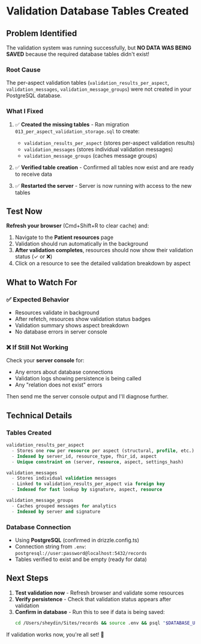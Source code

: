 # Validation Database Tables Created

## Problem Identified

The validation system was running successfully, but **NO DATA WAS BEING SAVED** because the required database tables didn't exist!

### Root Cause

The per-aspect validation tables (`validation_results_per_aspect`, `validation_messages`, `validation_message_groups`) were not created in your PostgreSQL database.

### What I Fixed

1. ✅ **Created the missing tables** - Ran migration `013_per_aspect_validation_storage.sql` to create:
   - `validation_results_per_aspect` (stores per-aspect validation results)
   - `validation_messages` (stores individual validation messages)
   - `validation_message_groups` (caches message groups)

2. ✅ **Verified table creation** - Confirmed all tables now exist and are ready to receive data

3. ✅ **Restarted the server** - Server is now running with access to the new tables

## Test Now

**Refresh your browser** (Cmd+Shift+R to clear cache) and:

1. Navigate to the **Patient resources** page
2. Validation should run automatically in the background
3. **After validation completes**, resources should now show their validation status (✓ or ❌)
4. Click on a resource to see the detailed validation breakdown by aspect

## What to Watch For

### ✅ Expected Behavior
- Resources validate in background
- After refetch, resources show validation status badges
- Validation summary shows aspect breakdown
- No database errors in server console

### ❌ If Still Not Working
Check your **server console** for:
- Any errors about database connections
- Validation logs showing persistence is being called
- Any "relation does not exist" errors

Then send me the server console output and I'll diagnose further.

## Technical Details

### Tables Created
```sql
validation_results_per_aspect
  - Stores one row per resource per aspect (structural, profile, etc.)
  - Indexed by server_id, resource_type, fhir_id, aspect
  - Unique constraint on (server, resource, aspect, settings_hash)

validation_messages
  - Stores individual validation messages
  - Linked to validation_results_per_aspect via foreign key
  - Indexed for fast lookup by signature, aspect, resource

validation_message_groups
  - Caches grouped messages for analytics
  - Indexed by server and signature
```

### Database Connection
- Using **PostgreSQL** (confirmed in drizzle.config.ts)
- Connection string from `.env`: `postgresql://user:password@localhost:5432/records`
- Tables verified to exist and be empty (ready for data)

## Next Steps

1. **Test validation now** - Refresh browser and validate some resources
2. **Verify persistence** - Check that validation status appears after validation
3. **Confirm in database** - Run this to see if data is being saved:
   ```bash
   cd /Users/sheydin/Sites/records && source .env && psql "$DATABASE_URL" -c "SELECT COUNT(*) FROM validation_results_per_aspect;"
   ```

If validation works now, you're all set! 🎉

